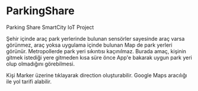 # ParkingShare


Parking Share SmartCity IoT Project

Şehir içinde araç park yerlerinde bulunan sensörler sayesinde araç varsa görünmez,
araç yoksa uygulama içinde bulunan Map de park yerleri görünür. Metropollerde park yeri sıkıntısı kaçınılmaz.
Burada amaç, kişinin gitmek istediği yere gitmeden kısa süre önce App'e bakarak uygun park yeri olup olmadığını görebilmesi.

Kişi Marker üzerine tıklayarak direction oluşturabilir. Google Maps aracılığı ile yol tarifi alabilir.
